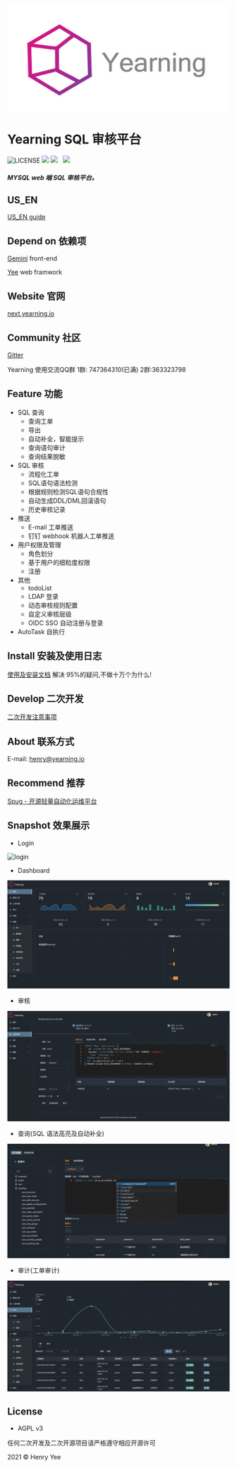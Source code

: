 <p align="center">
        <img  src="img/logo.jpeg">
</p>

# Yearning SQL 审核平台

![LICENSE](https://img.shields.io/badge/license-AGPL%20-blue.svg)
![](https://img.shields.io/github/languages/top/cookieY/Yearning)
![](https://img.shields.io/badge/build-prerelease-brightgreen.svg)  
![](https://img.shields.io/badge/version-v3.0.0-brightgreen.svg)

##### MYSQL web 端 SQL 审核平台。

## US_EN

[US_EN guide](README_EN.md)

## Depend on 依赖项

[Gemini](https://github.com/cookieY/gemini-next) front-end

[Yee](https://github.com/cookieY/yee) web framwork

## Website 官网

[next.yearning.io](http://next.yearning.io)

## Community 社区

[Gitter](https://gitter.im/talk-to-yearning/community?utm_source=share-link&utm_medium=link&utm_campaign=share-link)

Yearning 使用交流QQ群 1群: 747364310(已满) 2群:363323798
## Feature 功能

-   SQL 查询
    -   查询工单
    -   导出
    -   自动补全，智能提示
    -   查询语句审计
    -   查询结果脱敏
-   SQL 审核
    -   流程化工单
    -   SQL语句语法检测
    -   根据规则检测SQL语句合规性    
    -   自动生成DDL/DML回滚语句
    -   历史审核记录
-   推送
    -   E-mail 工单推送
    -   钉钉 webhook 机器人工单推送
-   用户权限及管理
    - 角色划分
    - 基于用户的细粒度权限
    - 注册
-   其他
    -   todoList
    -   LDAP 登录
    -   动态审核规则配置
    -   自定义审核层级
    -   OIDC SSO 自动注册与登录
-   AutoTask 自执行

## Install 安装及使用日志

[使用及安装文档](https://next.yearning.io) 解决 95%的疑问,不做十万个为什么!

## Develop 二次开发

[二次开发注意事项](https://next.yearning.io/dev/declare.html)

## About 联系方式

E-mail: henry@yearning.io

## Recommend 推荐

[Spug - 开源轻量自动化运维平台](https://github.com/openspug/spug)

## Snapshot 效果展示

-   Login

![login](img/login.png)

-   Dashboard

![](img/dash.png)

-   审核

![](img/audit.png)

-   查询(SQL 语法高亮及自动补全)

![](img/query.png)

-   审计(工单审计)

![](img/record.png)


## License

-   AGPL v3

任何二次开发及二次开源项目请严格遵守相应开源许可

2021 © Henry Yee
